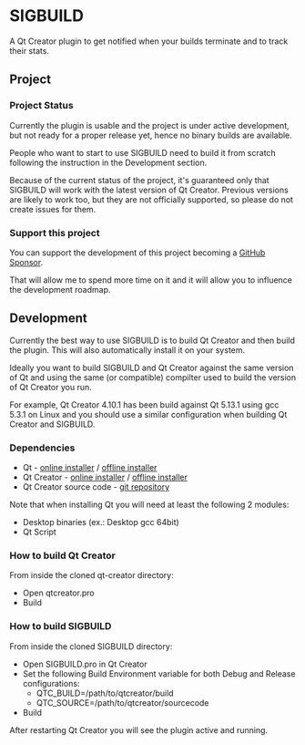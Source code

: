 # SIGBUILD
A Qt Creator plugin to get notified when your builds terminate and to track their stats.

## Project
### Project Status
Currently the plugin is usable and the project is under active development, but not ready for a proper release yet, hence no binary builds are available.

People who want to start to use SIGBUILD need to build it from scratch following the instruction in the Development section.

Because of the current status of the project, it's guaranteed only that SIGBUILD will work with the latest version of Qt Creator.
Previous versions are likely to work too, but they are not officially supported, so please do not create issues for them.

### Support this project
You can support the development of this project becoming a [GitHub Sponsor](https://github.com/sponsors/vivaladav).

That will allow me to spend more time on it and it will allow you to influence the development roadmap.

## Development
Currently the best way to use SIGBUILD is to build Qt Creator and then build the plugin.
This will also automatically install it on your system.

Ideally you want to build SIGBUILD and Qt Creator against the same version of Qt and using the same (or compatible) compilter used to build the version of Qt Creator you run.

For example, Qt Creator 4.10.1 has been build against Qt 5.13.1 using gcc 5.3.1 on Linux and you should use a similar configuration when building Qt Creator and SIGBUILD.

### Dependencies
- Qt - [online installer](https://www.qt.io/download-qt-installer) / [offline installer](https://www.qt.io/offline-installers)
- Qt Creator - [online installer](https://www.qt.io/download-qt-installer) / [offline installer](https://www.qt.io/offline-installers)
- Qt Creator source code - [git repository](https://code.qt.io/cgit/qt-creator/qt-creator.git/)

Note that when installing Qt you will need at least the following 2 modules:
- Desktop binaries (ex.: Desktop gcc 64bit)
- Qt Script

### How to build Qt Creator
From inside the cloned qt-creator directory:
- Open qtcreator.pro
- Build

### How to build SIGBUILD
From inside the cloned SIGBUILD directory:
- Open SIGBUILD.pro in Qt Creator
- Set the following Build Environment variable for both Debug and Release configurations:
  - QTC_BUILD=/path/to/qtcreator/build
  - QTC_SOURCE=/path/to/qtcreator/sourcecode
- Build

After restarting Qt Creator you will see the plugin active and running.
